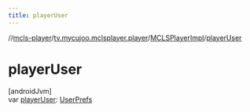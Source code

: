 ```yaml
---
title: playerUser
---
```

//[mcls-player](../../../index.html)/[tv.mycujoo.mclsplayer.player](../index.html)/[MCLSPlayerImpl](index.html)/[playerUser](player-user.html)



# playerUser



[androidJvm]\
var [playerUser](player-user.html): [UserPrefs](../../tv.mycujoo.mclsplayer.player.user/-user-prefs/index.html)




